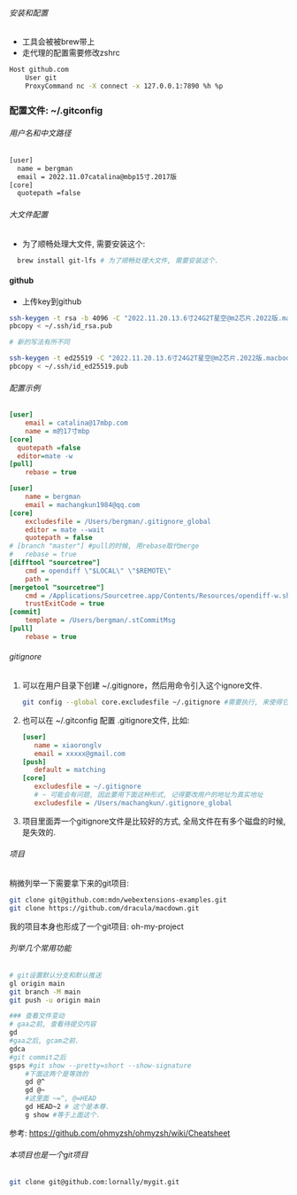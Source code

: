 ###### 安装和配置

- 工具会被被brew带上
- 走代理的配置需要修改zshrc

```sh
Host github.com
    User git
    ProxyCommand nc -X connect -x 127.0.0.1:7890 %h %p
```

### 配置文件:  ~/.gitconfig

###### 用户名和中文路径

```sh
[user]
  name = bergman
  email = 2022.11.07catalina@mbp15寸.2017版
[core]
  quotepath =false

```


###### 大文件配置

- 为了顺畅处理大文件, 需要安装这个:
  
```sh
  brew install git-lfs # 为了顺畅处理大文件, 需要安装这个.
```

#### github

- 上传key到github

```sh
ssh-keygen -t rsa -b 4096 -C "2022.11.20.13.6寸24G2T星空@m2芯片.2022版.macbook.air"
pbcopy < ~/.ssh/id_rsa.pub

# 新的写法有所不同

ssh-keygen -t ed25519 -C "2022.11.20.13.6寸24G2T星空@m2芯片.2022版.macbook.air"
pbcopy < ~/.ssh/id_ed25519.pub  
```



###### 配置示例

```ini
[user]
	email = catalina@17mbp.com
	name = m的17寸mbp
[core]
  quotepath =false
  editor=mate -w
[pull]
	rebase = true
```

```ini
[user] 
	name = bergman
	email = machangkun1984@qq.com
[core]
	excludesfile = /Users/bergman/.gitignore_global
	editor = mate --wait
	quotepath = false
# [branch "master"] #pull的时候, 用rebase取代merge
# 	rebase = true
[difftool "sourcetree"]
	cmd = opendiff \"$LOCAL\" \"$REMOTE\"
	path = 
[mergetool "sourcetree"]
	cmd = /Applications/Sourcetree.app/Contents/Resources/opendiff-w.sh \"$LOCAL\" \"$REMOTE\" -ancestor \"$BASE\" -merge \"$MERGED\"
	trustExitCode = true
[commit]
	template = /Users/bergman/.stCommitMsg
[pull]
	rebase = true
```

###### gitignore

1. 可以在用户目录下创建 ~/.gitignore，然后用命令引入这个ignore文件.

   ```sh
   git config --global core.excludesfile ~/.gitignore #需要执行, 来使得它生效
   ```

2. 也可以在 ~/.gitconfig 配置 .gitignore文件, 比如:

   ```ini
   [user]
      name = xiaoronglv
      email = xxxxx@gmail.com
   [push]
      default = matching
   [core]
      excludesfile = ~/.gitignore
      # ~ 可能会有问题, 因此要用下面这种形式, 记得要改用户的地址为真实地址
      excludesfile = /Users/machangkun/.gitignore_global
   ```

3. 项目里面弄一个gitignore文件是比较好的方式, 全局文件在有多个磁盘的时候, 是失效的.

###### 项目

稍微列举一下需要拿下来的git项目:

```sh
git clone git@github.com:mdn/webextensions-examples.git
git clone https://github.com/dracula/macdown.git
```

我的项目本身也形成了一个git项目: oh-my-project

###### 列举几个常用功能

```sh
# git设置默认分支和默认推送
gl origin main
git branch -M main
git push -u origin main

### 查看文件变动
# gaa之前, 查看待提交内容
gd
#gaa之后, gcam之前.
gdca 
#git commit之后
gsps #git show --pretty=short --show-signature
    #下面这两个是等效的
    gd @^
    gd @~ 
    #这里面 ~=^, @=HEAD
    gd HEAD~2 # 这个是本尊.
    g show #等于上面这个.
```

参考: https://github.com/ohmyzsh/ohmyzsh/wiki/Cheatsheet

###### 本项目也是一个git项目 

```sh
git clone git@github.com:lornally/mygit.git
```